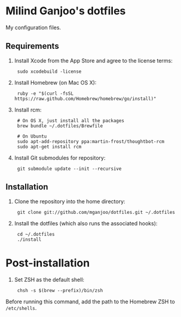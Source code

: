 Milind Ganjoo's dotfiles
========================

My configuration files.

## Requirements

1. Install Xcode from the App Store and agree to the license terms:

        sudo xcodebuild -license

2. Install Homebrew (on Mac OS X):

        ruby -e "$(curl -fsSL https://raw.github.com/Homebrew/homebrew/go/install)"

3. Install rcm:

        # On OS X, just install all the packages
        brew bundle ~/.dotfiles/Brewfile

        # On Ubuntu
        sudo apt-add-repository ppa:martin-frost/thoughtbot-rcm
        sudo apt-get install rcm

4. Install Git submodules for repository:

        git submodule update --init --recursive

## Installation

1. Clone the repository into the home directory:

        git clone git://github.com/mganjoo/dotfiles.git ~/.dotfiles

2. Install the dotfiles (which also runs the associated hooks):

        cd ~/.dotfiles
        ./install

# Post-installation

1. Set ZSH as the default shell:

        chsh -s $(brew --prefix)/bin/zsh

  Before running this command, add the path to the Homebrew ZSH to
  `/etc/shells`.

